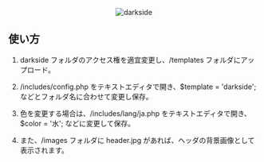 <p align="center"><img src="https://user-images.githubusercontent.com/25574701/52907582-b343c100-32a7-11e9-9407-3fbfcef29e45.png" alt="darkside"></p>

## 使い方

1. darkside フォルダのアクセス権を適宜変更し、/templates フォルダにアップロード。

2. /includes/config.php をテキストエディタで開き、$template = 'darkside'; などとフォルダ名に合わせて変更し保存。

3. 色を変更する場合は、/includes/lang/ja.php をテキストエディタで開き、$color = '水'; などに変更して保存。

4. また、/images フォルダに header.jpg があれば、ヘッダの背景画像として表示されます。
